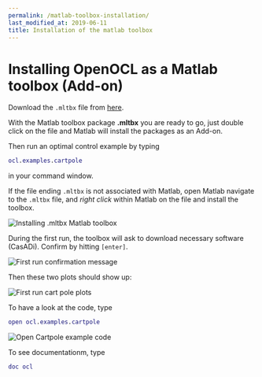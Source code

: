 ```yaml
---
permalink: /matlab-toolbox-installation/
last_modified_at: 2019-06-11
title: Installation of the matlab toolbox
---
```


# Installing OpenOCL as a Matlab toolbox (Add-on)

Download the `.mltbx` file from [here](/get-started/).

With the Matlab toolbox package **.mltbx** you are ready to go, just double click on the file and Matlab will install the packages as an Add-on. 

Then run an optimal control example by typing

```m
ocl.examples.cartpole
```

in your command window.

If the file ending `.mltbx` is not associated with Matlab, open Matlab navigate to the `.mltbx` file, and *right click* within Matlab on the file and install the toolbox.

![Installing .mltbx Matlab toolbox](/assets/img/mltbx-install.png)

During the first run, the toolbox will ask to download necessary software (CasADi). Confirm by hitting `[enter]`.

![First run confirmation message](/assets/img/firstrun.png)

Then these two plots should show up:

![First run cart pole plots](/assets/img/firstrun_plots.png)

To have a look at the code, type 

```m
open ocl.examples.cartpole
```

![Open Cartpole example code](/assets/img/open_example.png)

To see documentationm, type

```m
doc ocl
```
